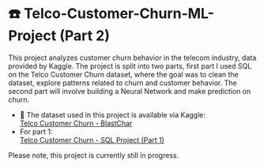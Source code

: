 # ☎️ Telco-Customer-Churn-ML-Project (Part 2)

This project analyzes customer churn behavior in the telecom industry, data provided by Kaggle. The project is split into two parts, first part I used SQL on the Telco Customer Churn dataset, where the goal was to clean the dataset, explore patterns related to churn and customer behavior. The second part will involve building a Neural Network and make prediction on churn. 

- 📂 The dataset used in this project is available via Kaggle: \
 <a href="https://www.kaggle.com/datasets/blastchar/telco-customer-churn"> Telco Customer Churn - BlastChar </a>
- For part 1: \
[Telco Customer Churn - SQL Project (Part 1)](https://github.com/DianaSCristensen/Telco-Customer-Churn-SQL-Project)


Please note, this project is currently still in progress. 
